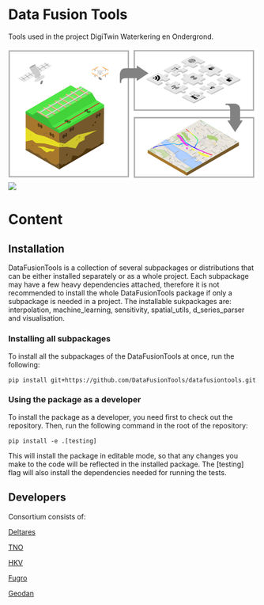 # Data Fusion Tools
Tools used in the project DigiTwin Waterkering en Ondergrond.

![](docs/source/_static/datafusion.png)
![](_static/datafusion.png)

# Content

## Installation

DataFusionTools is a collection of several subpackages or distributions that can be either installed separately or as a whole project. Each subpackage may have a few heavy dependencies attached, therefore it is not recommended to install the whole DataFusionTools package if only a subpackage is needed in a project.
The installable sukpackages are: interpolation, machine_learning, sensitivity, spatial_utils, d_series_parser and visualisation.

### Installing all subpackages 
To install all the subpackages of the DataFusionTools at once, run the following:
```commandline
pip install git+https://github.com/DataFusionTools/datafusiontools.git
```

### Using the package as a developer

To install the package as a developer, you need first to check out the repository. Then, run the following command in the root of the repository:
```commandline
pip install -e .[testing]    
```
This will install the package in editable mode, so that any changes you make to the code will be reflected in the installed package. 
The [testing] flag will also install the dependencies needed for running the tests.

## Developers
Consortium consists of:

[Deltares](www.deltares.nl)

[TNO](www.tno.nl) 

[HKV](www.hkv.nl)

[Fugro](www.fugro.com/nl)

[Geodan](www.geodan.nl)
